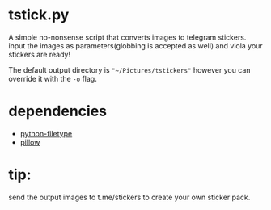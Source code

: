 # tstick.py
A simple no-nonsense script that converts images to telegram stickers.
input the images as parameters(globbing is accepted as well) and viola your stickers are ready!

The default output directory is ```"~/Pictures/tstickers"```
however you can override it with the ```-o``` flag.

# dependencies
- [python-filetype](https://github.com/h2non/filetype.py)
- [pillow](https://pypi.org/project/pillow/)

# tip:
send the output images to t.me/stickers to create your own sticker pack.
